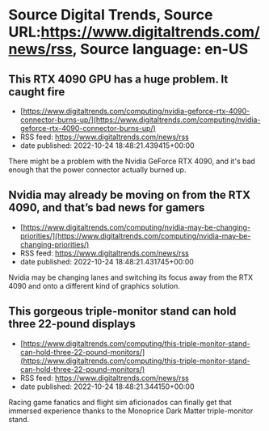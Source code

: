 # Source Digital Trends, Source URL:https://www.digitaltrends.com/news/rss, Source language: en-US

## This RTX 4090 GPU has a huge problem. It caught fire
 - [https://www.digitaltrends.com/computing/nvidia-geforce-rtx-4090-connector-burns-up/](https://www.digitaltrends.com/computing/nvidia-geforce-rtx-4090-connector-burns-up/)
 - RSS feed: https://www.digitaltrends.com/news/rss
 - date published: 2022-10-24 18:48:21.439415+00:00

There might be a problem with the Nvidia GeForce RTX 4090, and it's bad enough that the power connector actually burned up.

## Nvidia may already be moving on from the RTX 4090, and that’s bad news for gamers
 - [https://www.digitaltrends.com/computing/nvidia-may-be-changing-priorities/](https://www.digitaltrends.com/computing/nvidia-may-be-changing-priorities/)
 - RSS feed: https://www.digitaltrends.com/news/rss
 - date published: 2022-10-24 18:48:21.431745+00:00

Nvidia may be changing lanes and switching its focus away from the RTX 4090 and onto a different kind of graphics solution.

## This gorgeous triple-monitor stand can hold three 22-pound displays
 - [https://www.digitaltrends.com/computing/this-triple-monitor-stand-can-hold-three-22-pound-monitors/](https://www.digitaltrends.com/computing/this-triple-monitor-stand-can-hold-three-22-pound-monitors/)
 - RSS feed: https://www.digitaltrends.com/news/rss
 - date published: 2022-10-24 18:48:21.344150+00:00

Racing game fanatics and flight sim aficionados can finally get that immersed experience thanks to the Monoprice Dark Matter triple-monitor stand.
